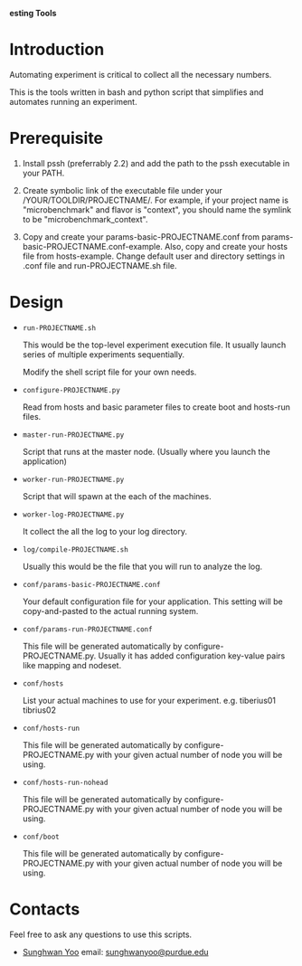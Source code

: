 **esting Tools**

Introduction
=======

Automating experiment is critical to collect all the necessary numbers.

This is the tools written in bash and python script that simplifies
and automates running an experiment.


Prerequisite
=======

1. Install pssh (preferrably 2.2) and add the path to the pssh executable in your PATH.

2. Create symbolic link of the executable file under your /YOUR/TOOLDIR/PROJECTNAME/.
   For example, if your project name is "microbenchmark" and flavor is "context",
   you should name the symlink to be "microbenchmark\_context".

3. Copy and create your params-basic-PROJECTNAME.conf from
   params-basic-PROJECTNAME.conf-example.
   Also, copy and create your hosts file from hosts-example.
   Change default user and directory settings in .conf file and run-PROJECTNAME.sh file.


Design
=======

  * `run-PROJECTNAME.sh`

    This would be the top-level experiment execution file.
    It usually launch series of multiple experiments sequentially.

    Modify the shell script file for your own needs.

  * `configure-PROJECTNAME.py`

    Read from hosts and basic parameter files to create boot and hosts-run files.

  * `master-run-PROJECTNAME.py`

    Script that runs at the master node. (Usually where you launch the application)

  * `worker-run-PROJECTNAME.py`

    Script that will spawn at the each of the machines.

  * `worker-log-PROJECTNAME.py`

    It collect the all the log to your log directory.

  * `log/compile-PROJECTNAME.sh`
  
    Usually this would be the file that you will run to analyze the log.

  * `conf/params-basic-PROJECTNAME.conf`

    Your default configuration file for your application. This setting will be copy-and-pasted
    to the actual running system.

  * `conf/params-run-PROJECTNAME.conf`

    This file will be generated automatically by configure-PROJECTNAME.py. 
    Usually it has added configuration key-value pairs like mapping and nodeset.

  * `conf/hosts`

    List your actual machines to use for your experiment. e.g. tiberius01 tibrius02

  * `conf/hosts-run`

    This file will be generated automatically by configure-PROJECTNAME.py with your given
    actual number of node you will be using.

  * `conf/hosts-run-nohead`

    This file will be generated automatically by configure-PROJECTNAME.py with your given
    actual number of node you will be using.

  * `conf/boot`

    This file will be generated automatically by configure-PROJECTNAME.py with your given
    actual number of node you will be using.

Contacts
======

Feel free to ask any questions to use this scripts.

* [Sunghwan Yoo](http://www.cs.purdue.edu/homes/yoo7/) email: <sunghwanyoo@purdue.edu>



